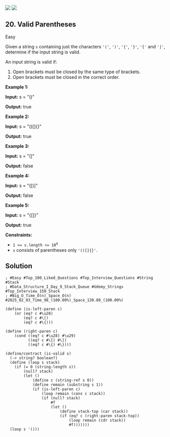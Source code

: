 [![](https://img.shields.io/github/stars/LeetCode-in-Racket/LeetCode-in-Racket?label=Stars&style=flat-square)](https://github.com/LeetCode-in-Racket/LeetCode-in-Racket)
[![](https://img.shields.io/github/forks/LeetCode-in-Racket/LeetCode-in-Racket?label=Fork%20me%20on%20GitHub%20&style=flat-square)](https://github.com/LeetCode-in-Racket/LeetCode-in-Racket/fork)

## 20\. Valid Parentheses

Easy

Given a string `s` containing just the characters `'('`, `')'`, `'{'`, `'}'`, `'['` and `']'`, determine if the input string is valid.

An input string is valid if:

1.  Open brackets must be closed by the same type of brackets.
2.  Open brackets must be closed in the correct order.

**Example 1:**

**Input:** s = "()"

**Output:** true

**Example 2:**

**Input:** s = "()[]{}"

**Output:** true

**Example 3:**

**Input:** s = "(]"

**Output:** false

**Example 4:**

**Input:** s = "([)]"

**Output:** false

**Example 5:**

**Input:** s = "{[]}"

**Output:** true

**Constraints:**

*   <code>1 <= s.length <= 10<sup>4</sup></code>
*   `s` consists of parentheses only `'()[]{}'`.

## Solution

```racket
; #Easy #Top_100_Liked_Questions #Top_Interview_Questions #String #Stack
; #Data_Structure_I_Day_9_Stack_Queue #Udemy_Strings #Top_Interview_150_Stack
; #Big_O_Time_O(n)_Space_O(n) #2025_02_03_Time_98_(100.00%)_Space_130.80_(100.00%)

(define (is-left-paren c)
    (or (eq? c #\u28)
        (eq? c #\[)
        (eq? c #\{)))

(define (right-paren c)
    (cond ((eq? c #\u28) #\u29)
          ((eq? c #\[) #\])
          ((eq? c #\{) #\})))

(define/contract (is-valid s)
  (-> string? boolean?)
  (define (loop s stack)
    (if (= 0 (string-length s))
        (null? stack)
        (let ()
            (define c (string-ref s 0))
            (define remain (substring s 1))
            (if (is-left-paren c)
                (loop remain (cons c stack))
                (if (null? stack)
                    #f
                    (let ()
                        (define stack-top (car stack))
                        (if (eq? c (right-paren stack-top))
                            (loop remain (cdr stack))
                            #f)))))))
  (loop s '()))
```